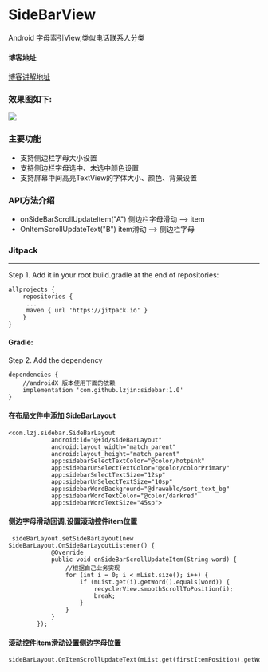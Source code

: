 # SideBarView
Android 字母索引View,类似电话联系人分类 
 
#### 博客地址  
[博客讲解地址](https://blog.csdn.net/lin857/article/details/105193760)

### 效果图如下:  
<img    src="https://raw.githubusercontent.com/lzjin/SideBarView/master/imgfile/gif.gif">

### 主要功能  
* 支持侧边栏字母大小设置  
* 支持侧边栏字母选中、未选中颜色设置  
* 支持屏幕中间高亮TextView的字体大小、颜色、背景设置  

### API方法介绍  
* onSideBarScrollUpdateItem("A")  侧边栏字母滑动 --> item  
* OnItemScrollUpdateText("B")  item滑动 --> 侧边栏字母

### Jitpack 
 
---
Step 1. Add it in your root build.gradle at the end of repositories:
```
allprojects {
    repositories {
	 ...
	 maven { url 'https://jitpack.io' }
    }
}
```
#### Gradle:
Step 2. Add the dependency
```
dependencies {
    //androidX 版本使用下面的依赖
    implementation 'com.github.lzjin:sidebar:1.0'
}
```

#### 在布局文件中添加 SideBarLayout
```
<com.lzj.sidebar.SideBarLayout
            android:id="@+id/sideBarLayout"
            android:layout_width="match_parent"
            android:layout_height="match_parent"
            app:sidebarSelectTextColor="@color/hotpink"
            app:sidebarUnSelectTextColor="@color/colorPrimary"
            app:sidebarSelectTextSize="12sp"
            app:sidebarUnSelectTextSize="10sp"
            app:sidebarWordBackground="@drawable/sort_text_bg"
            app:sidebarWordTextColor="@color/darkred"
            app:sidebarWordTextSize="45sp">
```
#### 侧边字母滑动回调,设置滚动控件item位置
```
 sideBarLayout.setSideBarLayout(new SideBarLayout.OnSideBarLayoutListener() {
            @Override
            public void onSideBarScrollUpdateItem(String word) {
                //根据自己业务实现
                for (int i = 0; i < mList.size(); i++) {
                    if (mList.get(i).getWord().equals(word)) {
                        recyclerView.smoothScrollToPosition(i);
                        break;
                    }
                }
            }
        });
```
#### 滚动控件item滑动设置侧边字母位置
```
sideBarLayout.OnItemScrollUpdateText(mList.get(firstItemPosition).getWord());
```
